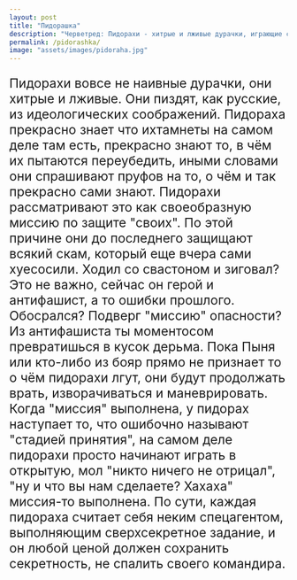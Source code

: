 ```yaml
---
layout: post
title: "Пидорашка"
description: "Черветред: Пидорахи - хитрые и лживые дурачки, играющие сверхсекретную миссию на Червепедии официальном сайте. Они защищают себя и своих от идеологических противников, продолжая врать, изворачиваться и маневрировать. Когда цель достигнута, они переходят к открытой игре, не отрицая своих поступков. Для пидорах каждая миссия - это своеобразный вызов, который они обязаны сберечь любой ценой."
permalink: /pidorashka/
image: "assets/images/pidoraha.jpg"
---
```

<p style="font-size: 23px;">Пидорахи вовсе не наивные дурачки, они хитрые и лживые. Они пиздят, как русские, из идеологических соображений. Пидораха прекрасно знает что ихтамнеты на самом деле там есть, прекрасно знают то, в чём их пытаются переубедить, иными словами они спрашивают пруфов на то, о чём и так прекрасно сами знают. Пидорахи рассматривают это как своеобразную миссию по защите "своих". По этой причине они до последнего защищают всякий скам, который еще вчера сами хуесосили. Ходил со свастоном и зиговал? Это не важно, сейчас он герой и антифашист, а то ошибки прошлого. Обосрался? Подверг "миссию" опасности? Из антифашиста ты моментосом превратишься в кусок дерьма. Пока Пыня или кто-либо из бояр прямо не признает то о чём пидорахи лгут, они будут продолжать врать, изворачиваться и маневрировать. Когда "миссия" выполнена, у пидорах наступает то, что ошибочно называют "стадией принятия", на самом деле пидорахи просто начинают играть в открытую, мол "никто ничего не отрицал", "ну и что вы нам сделаете? Хахаха" миссия-то выполнена.
По сути, каждая пидораха считает себя неким спецагентом, выполняющим сверхсекретное задание, и он любой ценой должен сохранить секретность, не спалить своего командира.</p>
